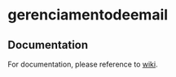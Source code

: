 # gerenciamentodeemail


## Documentation

For documentation, please reference to [wiki](https://github.com/Wandson13/gerenciamentodeemail/wiki).
